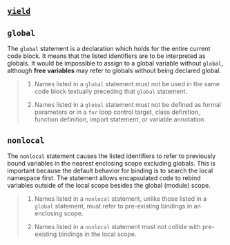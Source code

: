 ## [`yield`](./yield.md)

## `global`

The `global` statement is a declaration which holds for the entire current code block. It means that the listed identifiers are to be interpreted as globals. It would be impossible to assign to a global variable without `global`, although **free variables** may refer to globals without being declared global.

> 1. Names listed in a `global` statement must not be used in the same code block textually preceding that `global` statement.
> 
> 2. Names listed in a `global` statement must not be defined as formal parameters or in a `for` loop control target, class definition, function definition, import statement, or variable annotation.

## `nonlocal`

The `nonlocal` statement causes the listed identifiers to refer to previously bound variables in the nearest enclosing scope excluding globals. This is important because the default behavior for binding is to search the local namespace first. The statement allows encapsulated code to rebind variables outside of the local scope besides the global (module) scope.

> 1. Names listed in a `nonlocal` statement, unlike those listed in a `global` statement, must refer to pre-existing bindings in an enclosing scope.
> 
> 2. Names listed in a `nonlocal` statement must not collide with pre-existing bindings in the local scope.
